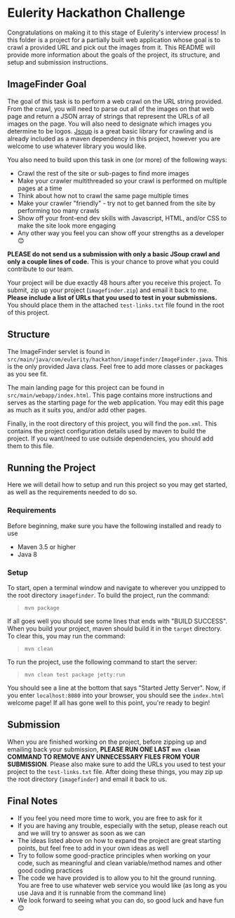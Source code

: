 # Eulerity Hackathon Challenge
Congratulations on making it to this stage of Eulerity's interview process! In this folder is a project for a partially built web application whose goal is to crawl a provided URL and pick out the images from it. This README will provide more information about the goals of the project, its structure, and setup and submission instructions.

## ImageFinder Goal
The goal of this task is to perform a web crawl on the URL string provided. From the crawl, you will need to parse out all of the images on that web page and return a JSON array of strings that represent the URLs of all images on the page. You will also need to designate which images you determine to be logos. [Jsoup](https://jsoup.org/) is a great basic library for crawling and is already included as a maven dependency in this project, however you are welcome to use whatever library you would like.

You also need to build upon this task in one (or more) of the following ways:
- Crawl the rest of the site or sub-pages to find more images
- Make your crawler multithreaded so your crawl is performed on multiple pages at a time
- Think about how not to crawl the same page multiple times
- Make your crawler "friendly" - try not to get banned from the site by performing too many crawls
- Show off your front-end dev skills with Javascript, HTML, and/or CSS to make the site look more engaging
- Any other way you feel you can show off your strengths as a developer 😊

**PLEASE do not send us a submission with only a basic JSoup crawl and only a couple lines of code.** This is your chance to prove what you could contribute to our team.

Your project will be due exactly 48 hours after you receive this project. To submit, zip up your project (`imagefinder.zip`) and email it back to me. **Please include a list of URLs that you used to test in your submissions.** You should place them in the attached `test-links.txt` file found in the root of this project.

## Structure
The ImageFinder servlet is found in `src/main/java/com/eulerity/hackathon/imagefinder/ImageFinder.java`. This is the only provided Java class. Feel free to add more classes or packages as you see fit. 

The main landing page for this project can be found in `src/main/webapp/index.html`. This page contains more instructions and serves as the starting page for the web application. You may edit this page as much as it suits you, and/or add other pages. 

Finally, in the root directory of this project, you will find the `pom.xml`. This contains the project configuration details used by maven to build the project. If you want/need to use outside dependencies, you should add them to this file.

## Running the Project
Here we will detail how to setup and run this project so you may get started, as well as the requirements needed to do so.

### Requirements
Before beginning, make sure you have the following installed and ready to use
- Maven 3.5 or higher
- Java 8

### Setup
To start, open a terminal window and navigate to wherever you unzipped to the root directory `imagefinder`. To build the project, run the command:

>`mvn package`

If all goes well you should see some lines that ends with "BUILD SUCCESS". When you build your project, maven should build it in the `target` directory. To clear this, you may run the command:

>`mvn clean`

To run the project, use the following command to start the server:

>`mvn clean test package jetty:run`

You should see a line at the bottom that says "Started Jetty Server". Now, if you enter `localhost:8080` into your browser, you should see the `index.html` welcome page! If all has gone well to this point, you're ready to begin!

## Submission
When you are finished working on the project, before zipping up and emailing back your submission, **PLEASE RUN ONE LAST `mvn clean` COMMAND TO REMOVE ANY UNNECESSARY FILES FROM YOUR SUBMISSION**. Please also make sure to add the URLs you used to test your project to the `test-links.txt` file. After doing these things, you may zip up the root directory (`imagefinder`) and email it back to us.

## Final Notes
- If you feel you need more time to work, you are free to ask for it
- If you are having any trouble, especially with the setup, please reach out and we will try to answer as soon as we can
- The ideas listed above on how to expand the project are great starting points, but feel free to add in your own ideas as well
- Try to follow some good-practice principles when working on your code, such as meaningful and clean variable/method names and other good coding practices
- The code we have provided is to allow you to hit the ground running. You are free to use whatever web service you would like (as long as you use Java and it is runnable from the command line)
- We look forward to seeing what you can do, so good luck and have fun😊